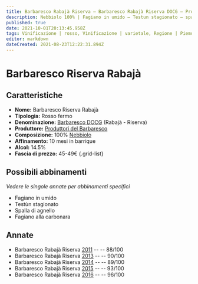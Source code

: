 ```yaml
---
title: Barbaresco Rabajà Riserva – Barbaresco Rabajà Riserva DOCG – Produttori del Barbaresco – Piemonte (IT) – 45-49€ – 3★-5★
description: Nebbiolo 100% | Fagiano in umido – Testun stagionato – spalla d'agnello – Fagiano alla carbonara
published: true
date: 2021-10-01T20:13:45.958Z
tags: Vinificazione | rosso, Vinificazione | varietale, Regione | Piemonte (IT), fagiano in umido, Alimento | formaggi,  Alimento | agnello, Vitigni | Nebbiolo, Valutazioni | 5 stelle, Fagiano alla carbonara, Prezzi | 45-49€
editor: markdown
dateCreated: 2021-08-23T12:22:31.894Z
---
```


 # Barbaresco Riserva Rabajà

## Caratteristiche
- **Nome:** Barbaresco Riserva Rabajà
- **Tipologia:** Rosso fermo
- **Denominazione:** [Barbaresco DOCG](/denominazioni/Italia/Piemonte/DOCG/Barbaresco) (Rabajà - Riserva)
- **Produttore:** [Produttori del Barbaresco](/produttori/Italia/Piemonte/Produttori-del-Barbaresco)
- **Composizione:** 100% [Nebbiolo](/vitigni/Italia/bacca-nera/nebbiolo)
- **Affinamento:** 10 mesi in barrique 
- **Alcol:** 14.5%
- **Fascia di prezzo:** 45-49€
{.grid-list}



## Possibili abbinamenti
*Vedere le singole annate per abbinamenti specifici*

- Fagiano in umido
- Testùn stagionato
- Spalla di agnello
- Fagiano alla carbonara

## Annate
- Barbaresco Rabajà Riserva [2011](vini/Italia/Piemonte/Produttori-del-Barbaresco/Barbaresco-Rabaja-Riserva/2011) -- <span class="star-3"></span> -- 88/100
- Barbaresco Rabajà Riserva [2013](vini/Italia/Piemonte/Produttori-del-Barbaresco/Barbaresco-Rabaja-Riserva/2013) -- <span class="star-4"></span> -- 90/100
- Barbaresco Rabajà Riserva [2014](vini/Italia/Piemonte/Produttori-del-Barbaresco/Barbaresco-Rabaja-Riserva/2014) -- <span class="star-4"></span> -- 89/100
- Barbaresco Rabajà Riserva [2015](vini/Italia/Piemonte/Produttori-del-Barbaresco/Barbaresco-Rabaja-Riserva/2015) -- <span class="star-5"></span> -- 93/100
- Barbaresco Rabajà Riserva [2016](vini/Italia/Piemonte/Produttori-del-Barbaresco/Barbaresco-Rabaja-Riserva/2016) -- <span class="star-5"></span> -- 96/100
